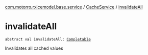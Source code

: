 [com.motorro.rxlcemodel.base.service](../index.md) / [CacheService](index.md) / [invalidateAll](./invalidate-all.md)

# invalidateAll

`abstract val invalidateAll: `[`Completable`](http://reactivex.io/RxJava/3.x/javadoc/io/reactivex/rxjava3/core/Completable.html)

Invalidates all cached values

